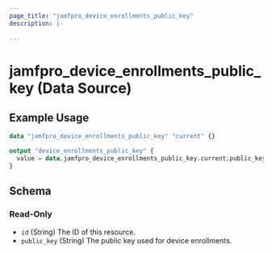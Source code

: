 ```yaml
---
page_title: "jamfpro_device_enrollments_public_key"
description: |-
  
---
```


# jamfpro_device_enrollments_public_key (Data Source)


## Example Usage
```terraform
data "jamfpro_device_enrollments_public_key" "current" {}

output "device_enrollments_public_key" {
  value = data.jamfpro_device_enrollments_public_key.current.public_key
}
```

<!-- schema generated by tfplugindocs -->
## Schema

### Read-Only

- `id` (String) The ID of this resource.
- `public_key` (String) The public key used for device enrollments.